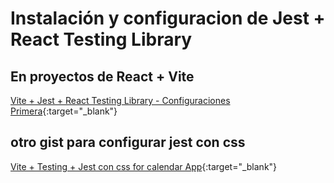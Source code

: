 # Instalación y configuracion de Jest + React Testing Library


## En proyectos de React + Vite

[Vite + Jest + React Testing Library - Configuraciones Primera](https://gist.github.com/michaeljav/83b1242143c56c9823c33e5fda812ce1){:target="_blank"}


## otro gist para configurar jest con css
[Vite + Testing + Jest con css for calendar App](https://gist.github.com/michaeljav/57293751e2a0f04a6f40c7d22657193b){:target="_blank"}
```
```
